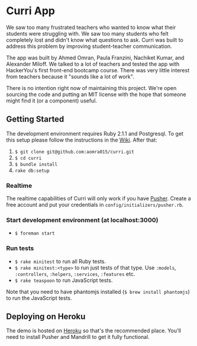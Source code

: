 # Curri App

We saw too many frustrated teachers who wanted to know what their students were struggling with. We saw too many students who felt completely lost and didn't know what questions to ask. Curri was built to address this problem by improving student-teacher communication.

The app was built by Ahmed Omran, Paula Franzini, Nachiket Kumar, and Alexander Miloff. We talked to a lot of teachers and tested the app with HackerYou's first front-end bootcamp course. There was very little interest from teachers because it "sounds like a lot of work".

There is no intention right now of maintaining this project. We're open sourcing the code and putting an MIT license with the hope that someone might find it (or a component) useful.

## Getting Started

The development environment requires Ruby 2.1.1 and Postgresql. To get this setup please follow the instructions in the [Wiki](https://github.com/aomra015/curri/wiki). After that:

1. `$ git clone git@github.com:aomra015/curri.git`
2. `$ cd curri`
3. `$ bundle install`
4. `rake db:setup`

### Realtime

The realtime capabilities of Curri will only work if you have [Pusher](http://pusher.com/). Create a free account and put your credentials in `config/initializers/pusher.rb`.

### Start development environment (at localhost:3000)
- `$ foreman start`

### Run tests
- `$ rake minitest` to run all Ruby tests.
- `$ rake minitest:<type>` to run just tests of that type. Use `:models`, `:controllers`, `:helpers`, `:services`, `:features` etc.
- `$ rake teaspoon` to run JavaScript tests.

Note that you need to have phantomjs installed (`$ brew install phantomjs`) to run the JavaScript tests.

## Deploying on Heroku

The demo is hosted on [Heroku](http://heroku.com) so that's the recommended place. You'll need to install Pusher and Mandrill to get it fully functional.